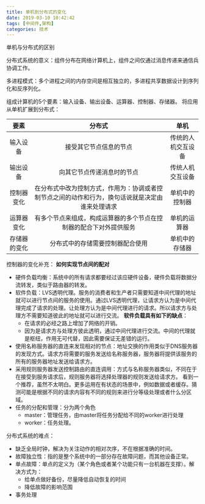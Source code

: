 ```yaml
---
title: 单机到分布式的变化
date: 2019-03-10 10:42:42
tags: [中间件,架构]
categories: 技术
---
```



单机与分布式的区别


<!--more-->

分布式系统的意义：组件分布在网络计算机上，组件之间仅通过消息传递来通信兵协调工作。

多进程模式：多个进程之间的内存空间是相互独立的，多进程共享数据设计到序列化和反序列化。

组成计算机的5个要素：输入设备、输出设备、运算器、控制器、存储器。
将应用从单机扩展到分布式：

要素 | 分布式 | 单机
:---:|:------:|:----:
输入设备	| 	接受其它节点信息的节点	| 	传统的人机交互设备
输出设备	|	向其它节点传递消息时的节点	|	传统人机交互设备
控制器变化	|	在分布式中改为控制方式，作用为：协调或者控制节点之间的动作和行为，换句话说就是决定由谁来处理请求	|	单机中的控制器
运算器变化	|	有多个节点来组成，构成运算器的多个节点在控制器的配合下对外提供服务	|	单机的运算器
存储器的变化	|	分布式中的存储需要控制器配合使用	|	单机中的存储器

控制器的变化补充： **如何实现节点间的配对**

- 硬件负载均衡：系统中的所有请求都要经过该应硬件设备，硬件负载将数据分流转发，类似于路由器的转发。
- 软件负载：LVS透明代理。服务的消费者和生产者只需要知道中间代理的地址就可以进行节点间的服务的使用。通过LVS透明代理，让请求方认为是中间代理完成了请求的处理。让处理方认为是中间代理进行的请求。所以请求方与处理方不需要知道彼此的地址就可以进行交流。 **软件负载具有如下的缺点**：
    + 在请求的必经之路上增加了网络的开销。
    + 因为是请求方与处理方彼此透明，通过中间代理进行交流。中间的代理就是枢纽，作用无可代替，因此需要保证无差错的运行。
- 使用名称服务器的直连来发现相对的节点：地址交换的作用类似于DNS服务器的发现方式。请求方将需要的服务发送给名称服务器，服务器将提供该服务的所有的服务器地址发送给请求方。
- 采用规则服务器发送控制路由的直连调用：方式与名称服务器类似，不同在于在接受到服务请求后，规则服务器将选择处理器的规则发送给请求方。 看到一个推荐，虽然不太明白。更多运用在有状态的场景中，例如数据或者缓存。猜测可能是根据不同的请求内容有不同的规则来进行分等级处理或者什么分区域。
- 任务的分配和管理：分为两个角色
    + master：管理任务，由master将任务分配给不同的worker进行处理
    + worker：任务处理。



分布式系统的难点：

- 缺乏全局时钟，解决为关注动作的相对次序，不在根据准确的时间。
- 故障独立性：指的是整个系统中的一部分存在故障问题，而其他设备正常。
- 单点故障：单点的定义为（某个角色或者某个功能只有一台机器在支撑）。解决方式为：
    + 给单点做好备份，尽量降低自动恢复的时间
    + 降低故障的影响范围
- 事务处理


